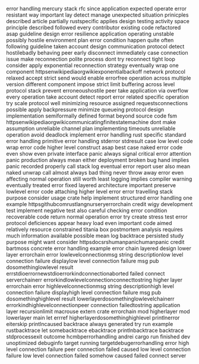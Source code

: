 error handling mercury stack rfc since application expected operate error resistant way important lay detect manage unexpected situation prinicples described article partially rustspecific applies design testing activity space principle described followed every contributor existing code refactored asap guideline design error resilience application operating unstable possibly hostile environment plan error condition happen quite often following guideline taken account design communication protocol detect hostilebadly behaving peer early disconnect immediately case connection issue make reconnection polite process dont try reconnect tight loop consider apply exponential reconnection strategy eventually wrap one component httpsenwikipediaorgwikiexponentialbackoff network protocol relaxed accept strict send would enable errorfree operation across multiple version different component impose strict limit buffering across level protocol stack prevent erroneoushostile peer take application via overflow every operation take account detect report error related specific operation try scale protocol well minimizing resource assigned requestsconnections possible apply backpressure minimize queueing protocol design implementation semiformally defined format beyond source code fsm httpsenwikipediaorgwikicommunicatingfinitestatemachine dont make assumption unreliable channel plan implementing timeouts unreliable operation avoid deadlock implement error handling rust specific standard error handling primitive error handling stderror stdresult case low level code wrap error code higher level construct asap best case naked error code even show even private interface panic always signal critical error attention panic production always mean either deployment broken bug hand implies panic recorded properly call stack log eventual error report user also mean naked unwrap call almost always bad thing never throw away error even affecting normal operation still worth least logging implies compiler warning eventually treated error fixed layered architecture important preserve lowlevel error code attaching higher level error error travelling stack purpose consider usage crate help implement structured error handling one example httpsgithubcomrustlangnurseryerrorchain credit wigy development test implement negative test also careful checking error condition recoverable code return normal operation error try create stress test error protocol deficiences appear heavy load even important code aimed relatively resource constrained titania box postmortem analysis requires much information available possible mean log backtrace persisted study purpose might want consider httpsdocsrshumanpanichumanpanic credit bartmoss concrete error handling example error chain layered design lower layer errorchain error lowlevelconnectionmsg string descriptionlow level connection failure displaylow level connection failure msg pub dosomethinglowlevel result errstdioerrornewstdioerrorkindconnectionaborted failed connect serverchainerr errorkindlowlevelconnectionconnecttostring higher layer errorchain error highlevelconnectionmsg string descriptionhigh level connection failure displayhigh level connection failure msg pub dosomethinghighlevel result lowerlayerdosomethinglowlevelchainerr errorkindhighlevelconnectionpeer connection failedtostring application layer recursionlimit macrouse extern crate errorchain mod higherlayer mod lowerlayer main let errref higherlayerdosomethinghighlevel printlnerror eiterskip printlncaused backtrace always generated try run example rustbacktrace let somebacktrace ebacktrace printlnbacktrace backtrace stdprocessexit outcome hcmbperrorhandling andrei cargo run finished dev unoptimized debuginfo target running targetdebugerrorhandling error high level connection failure peer connection failed caused low level connection failure low level connection failed somehow caused failed connect server